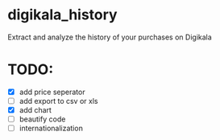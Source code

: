 # digikala_history

Extract and analyze the history of your purchases on Digikala

# TODO:

- [x] add price seperator
- [ ] add export to csv or xls
- [x] add chart
- [ ] beautify code
- [ ] internationalization
